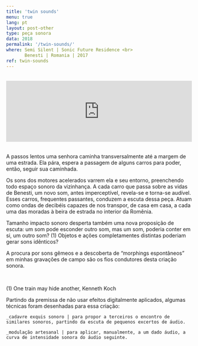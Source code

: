 ```yaml
---
title: 'twin sounds'
menu: true
lang: pt
layout: post-other
type: peça sonora
data: 2018
permalink: '/twin-sounds/'
where: Semi Silent | Sonic Future Residence <br>
       Benesti | Romania | 2017 
ref: twin-sounds
---
```


<br>
<div class="audio-wrapper">
   <iframe width="100%" height="166" scrolling="no" frameborder="no" allow="autoplay" src="https://w.soundcloud.com/player/?url=https%3A//api.soundcloud.com/tracks/572198829&color=%232057b5&auto_play=false&hide_related=false&show_comments=true&show_user=true&show_reposts=false&show_teaser=true"></iframe>
</div>

<br>



A passos lentos uma senhora caminha transversalmente até a margem de uma estrada. Ela pára, espera a passagem de alguns carros para poder, então, seguir sua caminhada.

Os sons dos motores acelerados varrem ela e seu entorno, preenchendo todo espaço sonoro da vizinhança. A cada carro que passa sobre as vidas de Benesti, um novo som, antes imperceptível, revela-se e torna-se audível. Esses carros, frequentes passantes, conduzem a escuta dessa peça. Atuam como ondas de decibéis capazes de nos transpor, de casa em casa, a cada uma das moradas à beira de estrada no interior da Romênia.

Tamanho impacto sonoro desperta também uma nova proposição de escuta: um som pode esconder outro som, mas um som, poderia conter em si, um outro som? (1) Objetos e ações completamentes distintas poderiam gerar sons idênticos?

A procura por sons gêmeos e a descoberta de “morphings espontâneos” em minhas gravações de campo são os fios condutores desta criação sonora.

<br>
  

(1) One train may hide another, Kenneth Koch

Partindo da premissa de não usar efeitos digitalmente aplicados, algumas técnicas foram desenhadas para essa criação:

    _cadavre exquis sonoro | para propor a terceiros o encontro de similares sonoros, partindo da escuta de pequenos excertos de áudio.

    _modulação artesanal | para aplicar, manualmente, a um dado áudio, a curva de intensidade sonora do áudio seguinte.
